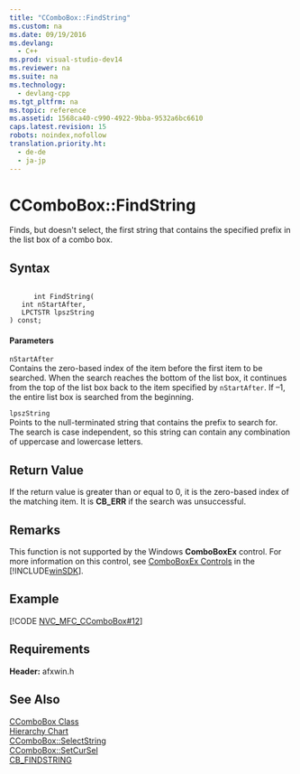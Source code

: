 ```yaml
---
title: "CComboBox::FindString"
ms.custom: na
ms.date: 09/19/2016
ms.devlang: 
  - C++
ms.prod: visual-studio-dev14
ms.reviewer: na
ms.suite: na
ms.technology: 
  - devlang-cpp
ms.tgt_pltfrm: na
ms.topic: reference
ms.assetid: 1568ca40-c990-4922-9bba-9532a6bc6610
caps.latest.revision: 15
robots: noindex,nofollow
translation.priority.ht: 
  - de-de
  - ja-jp
---
```

# CComboBox::FindString
Finds, but doesn't select, the first string that contains the specified prefix in the list box of a combo box.  
  
## Syntax  
  
```  
  
      int FindString(  
   int nStartAfter,  
   LPCTSTR lpszString   
) const;  
```  
  
#### Parameters  
 `nStartAfter`  
 Contains the zero-based index of the item before the first item to be searched. When the search reaches the bottom of the list box, it continues from the top of the list box back to the item specified by `nStartAfter`. If –1, the entire list box is searched from the beginning.  
  
 `lpszString`  
 Points to the null-terminated string that contains the prefix to search for. The search is case independent, so this string can contain any combination of uppercase and lowercase letters.  
  
## Return Value  
 If the return value is greater than or equal to 0, it is the zero-based index of the matching item. It is **CB_ERR** if the search was unsuccessful.  
  
## Remarks  
 This function is not supported by the Windows **ComboBoxEx** control. For more information on this control, see [ComboBoxEx Controls](http://msdn.microsoft.com/library/windows/desktop/bb775738) in the [!INCLUDE[winSDK](../vs140/includes/winSDK_md.md)].  
  
## Example  
 [!CODE [NVC_MFC_CComboBox#12](../CodeSnippet/VS_Snippets_Cpp/NVC_MFC_CComboBox#12)]  
  
## Requirements  
 **Header:** afxwin.h  
  
## See Also  
 [CComboBox Class](../vs140/CComboBox-Class.md)   
 [Hierarchy Chart](../vs140/Hierarchy-Chart.md)   
 [CComboBox::SelectString](../vs140/CComboBox--SelectString.md)   
 [CComboBox::SetCurSel](../vs140/CComboBox--SetCurSel.md)   
 [CB_FINDSTRING](http://msdn.microsoft.com/library/windows/desktop/bb775835)